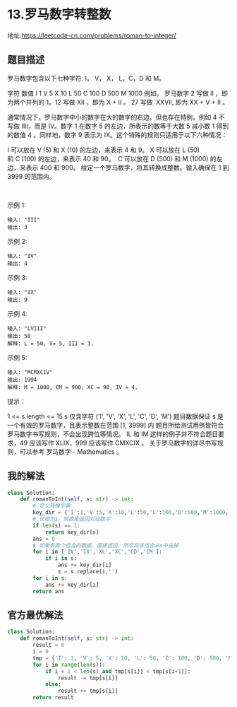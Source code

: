 # 13.罗马数字转整数
地址:https://leetcode-cn.com/problems/roman-to-integer/

## 题目描述
罗马数字包含以下七种字符: I， V， X， L，C，D 和 M。

字符          数值
I             1
V             5
X             10
L             50
C             100
D             500
M             1000
例如， 罗马数字 2 写做 II ，即为两个并列的 1。12 写做 XII ，即为 X + II 。 27 写做  XXVII, 即为 XX + V + II 。

通常情况下，罗马数字中小的数字在大的数字的右边。但也存在特例，例如 4 不写做 IIII，而是 IV。数字 1 在数字 5 的左边，所表示的数等于大数 5 减小数 1 得到的数值 4 。同样地，数字 9 表示为 IX。这个特殊的规则只适用于以下六种情况：

I 可以放在 V (5) 和 X (10) 的左边，来表示 4 和 9。
X 可以放在 L (50) 和 C (100) 的左边，来表示 40 和 90。 
C 可以放在 D (500) 和 M (1000) 的左边，来表示 400 和 900。
给定一个罗马数字，将其转换成整数。输入确保在 1 到 3999 的范围内。

 

示例 1:
```
输入: "III"
输出: 3
```
示例 2:
```
输入: "IV"
输出: 4
```
示例 3:
```
输入: "IX"
输出: 9
```
示例 4:
```
输入: "LVIII"
输出: 58
解释: L = 50, V= 5, III = 3.
```
示例 5:
```
输入: "MCMXCIV"
输出: 1994
解释: M = 1000, CM = 900, XC = 90, IV = 4.
```

提示：

1 <= s.length <= 15
s 仅含字符 ('I', 'V', 'X', 'L', 'C', 'D', 'M')
题目数据保证 s 是一个有效的罗马数字，且表示整数在范围 [1, 3999] 内
题目所给测试用例皆符合罗马数字书写规则，不会出现跨位等情况。
IL 和 IM 这样的例子并不符合题目要求，49 应该写作 XLIX，999 应该写作 CMXCIX 。
关于罗马数字的详尽书写规则，可以参考 罗马数字 - Mathematics 。

## 我的解法
```python
class Solution:
    def romanToInt(self, s: str) -> int:
        # 定义转换字典
        key_dir = {'I':1,'V':5,'X':10,'L':50,'C':100,'D':500,'M':1000,'IV':4,'IX':9,'XL':40,'XC':90,'CD':400,'CM':900}
        # 长度为1，则直接返回对应数字
        if len(s) == 1:
            return key_dir[s]
        ans = 0
        # 如果有两个组合的数据，直接返回，然后将该组合从s中去掉
        for i in ['IV','IX','XL','XC','CD','CM']:
            if i in s:
                ans += key_dir[i]
                s = s.replace(i,'')
        for i in s:
            ans += key_dir[i]
        return ans


```


## 官方最优解法
```python
class Solution:
    def romanToInt(self, s: str) -> int:
        result = 0
        i = 0
        tmp = {'I': 1, 'V': 5, 'X': 10, 'L': 50, 'C': 100, 'D': 500, 'M': 1000} 
        for i in range(len(s)):
            if i + 1 < len(s) and tmp[s[i]] < tmp[s[i+1]]:
                result -= tmp[s[i]]
            else:
                result += tmp[s[i]]
        return result
```